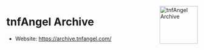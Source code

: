 <a href="https://archive.tnfangel.com/"><img width="100" height="100" alt="tnfAngel Archive" align="right" src="https://github.com/tnfAngel-Archive/.github/assets/57068341/4e7d4079-3697-4c46-8127-19a3bd67130c" /></a>

# tnfAngel Archive
- Website: https://archive.tnfangel.com/
